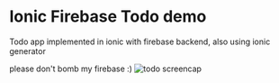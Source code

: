 # Ionic Firebase Todo demo
Todo app implemented in ionic with firebase backend, also using ionic generator

please don't bomb my firebase :)
![todo screencap](https://dl.dropboxusercontent.com/u/60861504/ionic-firebase-todo.png)
